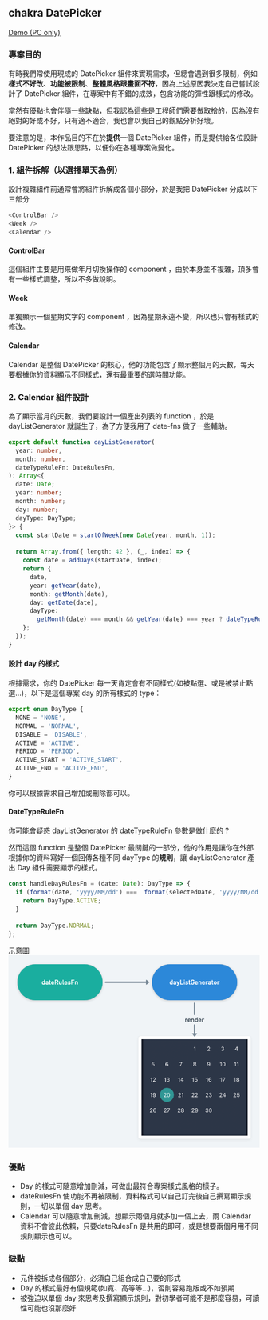 ## chakra DatePicker
[Demo (PC only)](https://chakra-datepicker.netlify.app/)

### 專案目的
有時我們常使用現成的 DatePicker 組件來實現需求，但總會遇到很多限制，例如**樣式不好改**、**功能被限制**、**整體風格跟畫面不符**，因為上述原因我決定自己嘗試設計了 DatePicker 組件，在專案中有不錯的成效，包含功能的彈性跟樣式的修改。

當然有優點也會伴隨一些缺點，但我認為這些是工程師們需要做取捨的，因為沒有絕對的好或不好，只有適不適合，我也會以我自己的觀點分析好壞。

要注意的是，本作品目的不在於**提供**一個 DatePicker 組件，而是提供給各位設計 DatePicker 的想法跟思路，以便你在各種專案做變化。

### 1. 組件拆解（以選擇單天為例）
設計複雜組件前通常會將組件拆解成各個小部分，於是我把 DatePicker 分成以下三部分
```js
<ControlBar />
<Week />
<Calendar />
```
#### ControlBar
這個組件主要是用來做年月切換操作的 component ，由於本身並不複雜，頂多會有一些樣式調整，所以不多做說明。

#### Week
單獨顯示一個星期文字的 component ，因為星期永遠不變，所以也只會有樣式的修改。

#### Calendar
Calendar 是整個 DatePicker 的核心，他的功能包含了顯示整個月的天數，每天要根據你的資料顯示不同樣式，還有最重要的選時間功能。

### 2. Calendar 組件設計
為了顯示當月的天數，我們要設計一個產出列表的 function ，於是 dayListGenerator 就誕生了，為了方便我用了 date-fns 做了一些輔助。

```ts
export default function dayListGenerator(
  year: number,
  month: number,
  dateTypeRuleFn: DateRulesFn,
): Array<{
  date: Date;
  year: number;
  month: number;
  day: number;
  dayType: DayType;
}> {
  const startDate = startOfWeek(new Date(year, month, 1));

  return Array.from({ length: 42 }, (_, index) => {
    const date = addDays(startDate, index);
    return {
      date,
      year: getYear(date),
      month: getMonth(date),
      day: getDate(date),
      dayType:
        getMonth(date) === month && getYear(date) === year ? dateTypeRuleFn(date) : DayType.NONE,
    };
  });
}
```

#### 設計 day 的樣式
根據需求，你的 DatePicker 每一天肯定會有不同樣式(如被點選、或是被禁止點選...)，以下是這個專案 day 的所有樣式的 type：

```ts
export enum DayType {
  NONE = 'NONE',
  NORMAL = 'NORMAL',
  DISABLE = 'DISABLE',
  ACTIVE = 'ACTIVE',
  PERIOD = 'PERIOD',
  ACTIVE_START = 'ACTIVE_START',
  ACTIVE_END = 'ACTIVE_END',
}
```
你可以根據需求自己增加或刪除都可以。

#### DateTypeRuleFn
你可能會疑惑 dayListGenerator 的 dateTypeRuleFn 參數是做什麽的 ?

然而這個 function 是整個 DatePicker 最關鍵的一部份，他的作用是讓你在外部根據你的資料寫好一個回傳各種不同 dayType 的**規則**，讓 dayListGenerator 產出 Day 組件需要顯示的樣式。

```ts
const handleDayRulesFn = (date: Date): DayType => {
  if (format(date, 'yyyy/MM/dd') ===  format(selectedDate, 'yyyy/MM/dd')) {
    return DayType.ACTIVE;
  }  

  return DayType.NORMAL;
};
```

示意圖<br/>
![demo](./README_IMAGE/datepicker.png)

### 優點
- Day 的樣式可隨意增加刪減，可做出最符合專案樣式風格的樣子。
- dateRulesFn 使功能不再被限制，資料格式可以自己訂完後自己撰寫顯示規則，一切以單個 day 思考。
- Calendar 可以隨意增加刪減，想顯示兩個月就多加一個上去，兩 Calendar 資料不會彼此依賴，只要dateRulesFn 是共用的即可，或是想要兩個月用不同規則顯示也可以。

### 缺點
- 元件被拆成各個部分，必須自己組合成自己要的形式
- Day 的樣式最好有個規範(如寬、高等等...)，否則容易跑版或不如預期
- 被強迫以單個 day 來思考及撰寫顯示規則，對初學者可能不是那麼容易，可讀性可能也沒那麼好
